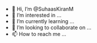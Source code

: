 - 👋 Hi, I’m @SuhaasKiranM
- 👀 I’m interested in ...
- 🌱 I’m currently learning ...
- 💞️ I’m looking to collaborate on ...
- 📫 How to reach me ...

<!---
SuhaasKiranM/SuhaasKiranM is a ✨ special ✨ repository because its `README.md` (this file) appears on your GitHub profile.
You can click the Preview link to take a look at your changes.
--->
